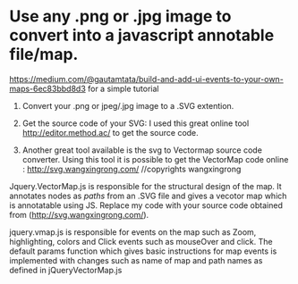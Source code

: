 # Use any .png or .jpg image to convert into a javascript annotable file/map.

https://medium.com/@gautamtata/build-and-add-ui-events-to-your-own-maps-6ec83bbd8d3 for a simple tutorial

1. Convert your .png or jpeg/.jpg image to a .SVG extention.
2. Get the source code of your SVG: I used this great online tool http://editor.method.ac/ to get the source code.

3. Another great tool available is the svg to Vectormap source code converter. Using this tool it is possible to get the VectorMap code online : http://svg.wangxingrong.com/
//copyrights wangxingrong

Jquery.VectorMap.js is responsible for the structural design of the map. It annotates nodes as *paths* from an .SVG file and gives a vecotor map which is annotatable using JS. Replace my code with your source code obtained from (http://svg.wangxingrong.com/).

jquery.vmap.js is responsible for events on the map such as Zoom, highlighting, colors and Click events such as mouseOver and click. The default params function which gives basic instructions for map events is implemented with changes such as name of map and path names as defined in jQueryVectorMap.js

